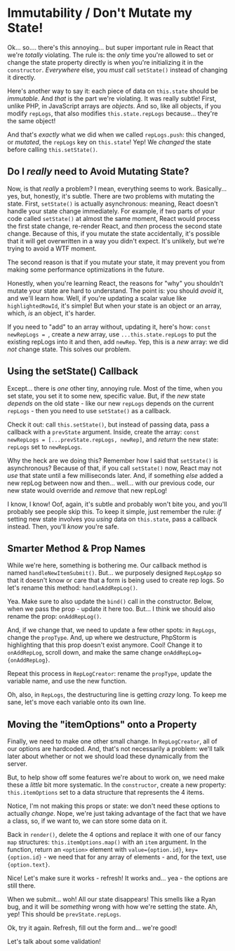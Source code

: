 # Immutability / Don't Mutate my State!

Ok... so.... there's this annoying... but super important rule in React that
we're *totally* violating. The rule is: the *only* time you're allowed to set
or change the state property directly is when you're initializing it in the
`constructor`. *Everywhere* else, you *must* call `setState()` instead of changing
it directly.

Here's another way to say it: each piece of data on `this.state` should be *immutable*.
And *that* is the part we're violating. It was really subtle! First, unlike PHP,
in JavaScript arrays are *objects*. And so, like all objects, if you modify `repLogs`,
that also modifies `this.state.repLogs` because... they're the same object!

And that's *exactly* what we did when we called `repLogs.push`: this changed, or
*mutated*, the `repLogs` key on `this.state`! Yep! We *changed* the state before
calling `this.setState()`.

## Do I *really* need to Avoid Mutating State?

Now, is that *really* a problem? I mean, everything seems to work. Basically...
yes, but, honestly, it's subtle. There are two problems with mutating the state.
First, `setState()` is actually asynchronous: meaning, React doesn't handle your
state change immediately. For example, if two parts of your code called `setState()`
at almost the same moment, React would process the first state change, re-render
React, and *then* process the second state change. Because of this, if you mutate
the state accidentally, it's possible that it will get overwritten in a way you
didn't expect. It's unlikely, but we're trying to avoid a WTF moment.

The second reason is that if you mutate your state, it may prevent you from making
some performance optimizations in the future.

Honestly, when you're learning React, the reasons for "why" you shouldn't mutate
your state are hard to understand. The point is: you should *avoid* it, and we'll
learn how. Well, if you're updating a scalar value like `highlightedRowId`, it's
simple! But when your state is an object or an array, which, *is* an object, it's
harder.

If you need to "add" to an array without, updating it, here's how:
`const newRepLogs = `, create a *new* array, use `...this.state.repLogs` to put the
existing repLogs into it and then, add `newRep`. Yep, this is a *new* array: we did
*not* change state. This solves our problem.

## Using the setState() Callback

Except... there is *one* other tiny, annoying rule. Most of the time, when you
set state, you set it to some new, specific value. But, if the *new* state *depends*
on the old state - like our new `repLogs` depends on the current `repLogs` -
then you need to use `setState()` as a callback.

Check it out: call `this.setState()`, but instead of passing data, pass a callback
with a `prevState` argument. Inside, create the array:
`const newRepLogs = [...prevState.repLogs, newRep]`, and *return* the new state:
`repLogs` set to `newRepLogs`.

Why the heck are we doing this? Remember how I said that `setState()` is asynchronous?
Because of that, if you call `setState()` now, React may not *use* that state
until a few milliseconds later. And, if something *else* added a new repLog between
now and then... well... with our previous code, our new state would override and
*remove* that new repLog!

I know, I know! Oof, again, it's subtle and probably won't bite you, and you'll
probably see people skip this. To keep it simple, just remember the rule: *if* setting
new state involves you *using* data on `this.state`, pass a callback instead. Then,
you'll *know* you're safe.

## Smarter Method & Prop Names

While we're here, something is bothering me. Our callback method is named
`handleNewItemSubmit()`. But... we purposely designed `RepLogApp` so that it
doesn't know or care that a form is being used to create rep logs. So let's
rename this method: `handleAddRepLog()`.

Yea. Make sure to also update the `bind()` call in the constructor. Below, when
we pass the prop - update it here too. But... I think we should also rename the
prop: `onAddRepLog()`.

And, if we change that, we need to update a few other spots: in `RepLogs`, change
the `propType`. And, up where we destructure, PhpStorm is highlighting that this
prop doesn't exist anymore. Cool! Change it to `onAddRepLog`, scroll down, and
make the same change `onAddRepLog={onAddRepLog}`.

Repeat this process in `RepLogCreator`: rename the `propType`, update the variable name,
and use the new function.

Oh, also, in `RepLogs`, the destructuring line is getting *crazy* long. To keep
me sane, let's move each variable onto its own line.

## Moving the "itemOptions" onto a Property

Finally, we need to make one other small change. In `RepLogCreator`, all of our
options are hardcoded. And, that's not necessarily a problem: we'll talk later
about whether or not we should load these dynamically from the server.

But, to help show off some features we're about to work on, we need make these a
*little* bit more systematic. In the `constructor`, create a new property: `this.itemOptions`
set to a data structure that represents the 4 items.

Notice, I'm not making this props or state: we don't need these options to actually
*change*. Nope, we're just taking advantage of the fact that we have a class, so,
if we want to, we can store some data on it.

Back in `render()`, delete the 4 options and replace it with one of our fancy `map`
structures: `this.itemOptions.map()` with an `item` argument. In the function,
return an `<option>` element with `value={option.id}`, `key={option.id}` - we need
that for any array of elements - and, for the text, use `{option.text}`. 

Nice! Let's make sure it works - refresh! It works and... yea - the options are
still there.

When we submit... woh! All our state disappears! This smells like a Ryan bug,
and it will be *something* wrong with how we're setting the state. Ah, yep! This
should be `prevState.repLogs`.

Ok, try it again. Refresh, fill out the form and... we're good! 

Let's talk about some validation!
